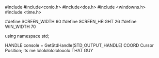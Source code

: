 #include<iostream>
#include<conio.h>
#include<dos.h>
#include <windowns.h>
#include <time.h>

#define SCREEN_WIDTH 90
#define SCREEN_HEIGHT 26
#define WIN_WIDTH 70

using namespace std;

HANDLE console = GetStdHandle(STD_OUTPUT_HANDLE)
COORD Cursor Position;
its me lololololololooolo
  THAT GUY
  
